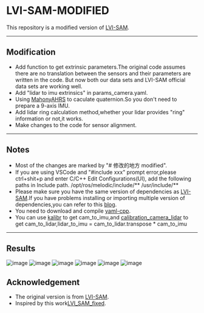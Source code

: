 # LVI-SAM-MODIFIED

This repository is a modified version of [LVI-SAM](https://github.com/TixiaoShan/LVI-SAM).

---

## Modification

- Add function to get extrinsic parameters.The original code assumes there are no translation between the sensors and their parameters are written in the code. But now both our data sets and LVI-SAM official data sets are working well.
- Add "lidar to imu extrinsics" in params_camera.yaml.
- Using [MahonyAHRS](https://github.com/PaulStoffregen/MahonyAHRS) to caculate quaternion.So you don't need to prepare a 9-axis IMU.
- Add lidar ring calculation method,whether your lidar provides "ring" information or not,it works.
- Make changes to the code for sensor alignment.

---

## Notes

- Most of the changes are marked by "# 修改的地方 modified".
- If you are using VSCode and "#include xxx" prompt error,please ctrl+shit+p and enter C/C++ Edit Configurations(UI), add the following paths in Include path.
  /opt/ros/melodic/include/**
  /usr/include/**
- Please make sure you have the same version of dependencies as [LVI-SAM](https://github.com/TixiaoShan/LVI-SAM).If you have problems installing or importing multiple version of dependencies,you can refer to this [blog](https://blog.csdn.net/DumpDoctorWang/article/details/84587331).
- You need to download and compile [yaml-cpp](https://github.com/jbeder/yaml-cpp).
- You can use [kalibr](https://github.com/ethz-asl/kalibr) to get cam_to_imu,and [calibration_camera_lidar](https://github.com/XidianLemon/calibration_camera_lidar) to  get cam_to_lidar,lidar_to_imu = cam_to_lidar.transpose * cam_to_imu


---

## Results
![image](https://github.com/skyrim835/LVI-SAM-modified/blob/master/images/Screenshot%20from%202022-03-23%2017-25-35.png)
![image](https://github.com/skyrim835/LVI-SAM-modified/blob/master/images/Screenshot%20from%202022-03-23%2021-44-15.png)
![image](https://github.com/skyrim835/LVI-SAM-modified/blob/master/images/Screenshot%20from%202022-03-24%2015-55-44.png)
![image](https://github.com/skyrim835/LVI-SAM-modified/blob/master/images/Screenshot%20from%202022-03-24%2015-59-28.png)
![image](https://github.com/skyrim835/LVI-SAM-modified/blob/master/images/Screenshot%20from%202022-03-24%2016-02-21.png)
![image](https://github.com/skyrim835/LVI-SAM-modified/blob/master/images/Screenshot%20from%202022-03-24%2016-08-34.png)

## Acknowledgement

  - The original version is from [LVI-SAM](https://github.com/TixiaoShan/LVI-SAM).
  - Inspired by this work[LVI_SAM_fixed](https://github.com/epicjung/LVI_SAM_fixed).